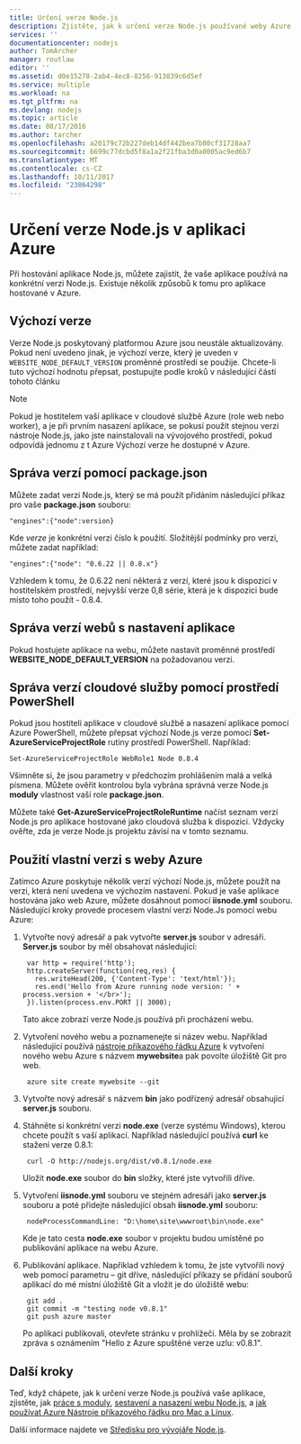 ```yaml
---
title: Určení verze Node.js
description: Zjistěte, jak k určení verze Node.js používané weby Azure a cloudové služby
services: ''
documentationcenter: nodejs
author: TomArcher
manager: routlaw
editor: ''
ms.assetid: d0e15278-2ab4-4ec8-8256-913839c6d5ef
ms.service: multiple
ms.workload: na
ms.tgt_pltfrm: na
ms.devlang: nodejs
ms.topic: article
ms.date: 08/17/2016
ms.author: tarcher
ms.openlocfilehash: a20179c72b227deb14df442bea7b80cf31728aa7
ms.sourcegitcommit: 6699c77dcbd5f8a1a2f21fba3d0a0005ac9ed6b7
ms.translationtype: MT
ms.contentlocale: cs-CZ
ms.lasthandoff: 10/11/2017
ms.locfileid: "23864298"
---
```

# <a name="specifying-a-nodejs-version-in-an-azure-application"></a>Určení verze Node.js v aplikaci Azure
Při hostování aplikace Node.js, můžete zajistit, že vaše aplikace používá na konkrétní verzi Node.js. Existuje několik způsobů k tomu pro aplikace hostované v Azure.

## <a name="default-versions"></a>Výchozí verze
Verze Node.js poskytovaný platformou Azure jsou neustále aktualizovány. Pokud není uvedeno jinak, je výchozí verze, který je uveden v `WEBSITE_NODE_DEFAULT_VERSION` proměnné prostředí se použije. Chcete-li tuto výchozí hodnotu přepsat, postupujte podle kroků v následující části tohoto článku

> [!NOTE]
> Pokud je hostitelem vaší aplikace v cloudové službě Azure (role web nebo worker), a je při prvním nasazení aplikace, se pokusí použít stejnou verzi nástroje Node.js, jako jste nainstalovali na vývojového prostředí, pokud odpovídá jednomu z t Azure Výchozí verze he dostupné v Azure.
>
>

## <a name="versioning-with-packagejson"></a>Správa verzí pomocí package.json
Můžete zadat verzi Node.js, který se má použít přidáním následující příkaz pro vaše **package.json** souboru:

    "engines":{"node":version}

Kde *verze* je konkrétní verzi číslo k použití. Složitější podmínky pro verzi, můžete zadat například:

    "engines":{"node": "0.6.22 || 0.8.x"}

Vzhledem k tomu, že 0.6.22 není některá z verzí, které jsou k dispozici v hostitelském prostředí, nejvyšší verze 0,8 série, která je k dispozici bude místo toho použít - 0.8.4.

## <a name="versioning-websites-with-app-settings"></a>Správa verzí webů s nastavení aplikace
Pokud hostujete aplikace na webu, můžete nastavit proměnné prostředí **WEBSITE_NODE_DEFAULT_VERSION** na požadovanou verzi.

## <a name="versioning-cloud-services-with-powershell"></a>Správa verzí cloudové služby pomocí prostředí PowerShell
Pokud jsou hostiteli aplikace v cloudové službě a nasazení aplikace pomocí Azure PowerShell, můžete přepsat výchozí Node.js verze pomocí **Set-AzureServiceProjectRole** rutiny prostředí PowerShell. Například:

    Set-AzureServiceProjectRole WebRole1 Node 0.8.4

Všimněte si, že jsou parametry v předchozím prohlášením malá a velká písmena.  Můžete ověřit kontrolou byla vybrána správná verze Node.js **moduly** vlastnost vaší role **package.json**.

Můžete také **Get-AzureServiceProjectRoleRuntime** načíst seznam verzí Node.js pro aplikace hostované jako cloudová služba k dispozici.  Vždycky ověřte, zda je verze Node.js projektu závisí na v tomto seznamu.

## <a name="using-a-custom-version-with-azure-websites"></a>Použití vlastní verzi s weby Azure
Zatímco Azure poskytuje několik verzí výchozí Node.js, můžete použít na verzi, která není uvedena ve výchozím nastavení. Pokud je vaše aplikace hostována jako web Azure, můžete dosáhnout pomocí **iisnode.yml** souboru. Následující kroky provede procesem vlastní verzi Node.Js pomocí webu Azure:

1. Vytvořte nový adresář a pak vytvořte **server.js** soubor v adresáři. **Server.js** soubor by měl obsahovat následující:

        var http = require('http');
        http.createServer(function(req,res) {
          res.writeHead(200, {'Content-Type': 'text/html'});
          res.end('Hello from Azure running node version: ' + process.version + '</br>');
        }).listen(process.env.PORT || 3000);

    Tato akce zobrazí verze Node.js používá při procházení webu.
2. Vytvoření nového webu a poznamenejte si název webu. Například následující používá [nástroje příkazového řádku Azure] k vytvoření nového webu Azure s názvem **mywebsite**a pak povolte úložiště Git pro web.

        azure site create mywebsite --git
3. Vytvořte nový adresář s názvem **bin** jako podřízený adresář obsahující **server.js** souboru.
4. Stáhněte si konkrétní verzi **node.exe** (verze systému Windows), kterou chcete použít s vaší aplikací. Například následující používá **curl** ke stažení verze 0.8.1:

        curl -O http://nodejs.org/dist/v0.8.1/node.exe

    Uložit **node.exe** soubor do **bin** složky, které jste vytvořili dříve.
5. Vytvoření **iisnode.yml** souboru ve stejném adresáři jako **server.js** souboru a poté přidejte následující obsah **iisnode.yml** souboru:

        nodeProcessCommandLine: "D:\home\site\wwwroot\bin\node.exe"

    Kde je tato cesta **node.exe** soubor v projektu budou umístěné po publikování aplikace na webu Azure.
6. Publikování aplikace. Například vzhledem k tomu, že jste vytvořili nový web pomocí parametru – git dříve, následující příkazy se přidání souborů aplikací do mé místní úložiště Git a vložit je do úložiště webu:

        git add .
        git commit -m "testing node v0.8.1"
        git push azure master

    Po aplikaci publikovali, otevřete stránku v prohlížeči. Měla by se zobrazit zpráva s oznámením "Hello z Azure spuštěné verze uzlu: v0.8.1".

## <a name="next-steps"></a>Další kroky
Teď, když chápete, jak k určení verze Node.js používá vaše aplikace, zjistěte, jak [práce s moduly], [sestavení a nasazení webu Node.js](app-service/app-service-web-get-started-nodejs.md), a [jak používat Azure Nástroje příkazového řádku pro Mac a Linux].

Další informace najdete ve [Středisku pro vývojáře Node.js](https://azure.microsoft.com/develop/nodejs/).

[jak používat Azure Nástroje příkazového řádku pro Mac a Linux]:cli-install-nodejs.md
[nástroje příkazového řádku Azure]:cli-install-nodejs.md
[práce s moduly]: nodejs-use-node-modules-azure-apps.md
[build and deploy a Node.js Web Site]: app-service/app-service-web-get-started-nodejs.md
